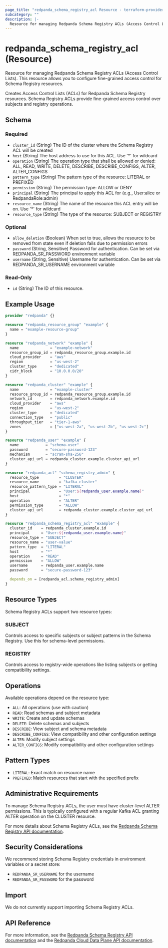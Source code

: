 ```yaml
---
page_title: "redpanda_schema_registry_acl Resource - terraform-provider-redpanda"
subcategory: ""
description: |-
  Resource for managing Redpanda Schema Registry ACLs (Access Control Lists). This resource allows you to configure fine-grained access control for Schema Registry resources.
---
```


# redpanda_schema_registry_acl (Resource)

Resource for managing Redpanda Schema Registry ACLs (Access Control Lists). This resource allows you to configure fine-grained access control for Schema Registry resources.

Creates Access Control Lists (ACLs) for Redpanda Schema Registry resources. Schema Registry ACLs provide fine-grained access control over subjects and registry operations.

<!-- schema generated by tfplugindocs -->
## Schema

### Required

- `cluster_id` (String) The ID of the cluster where the Schema Registry ACL will be created
- `host` (String) The host address to use for this ACL. Use '*' for wildcard
- `operation` (String) The operation type that shall be allowed or denied: ALL, READ, WRITE, DELETE, DESCRIBE, DESCRIBE_CONFIGS, ALTER, ALTER_CONFIGS
- `pattern_type` (String) The pattern type of the resource: LITERAL or PREFIXED
- `permission` (String) The permission type: ALLOW or DENY
- `principal` (String) The principal to apply this ACL for (e.g., User:alice or RedpandaRole:admin)
- `resource_name` (String) The name of the resource this ACL entry will be on. Use '*' for wildcard
- `resource_type` (String) The type of the resource: SUBJECT or REGISTRY

### Optional

- `allow_deletion` (Boolean) When set to true, allows the resource to be removed from state even if deletion fails due to permission errors
- `password` (String, Sensitive) Password for authentication. Can be set via REDPANDA_SR_PASSWORD environment variable
- `username` (String, Sensitive) Username for authentication. Can be set via REDPANDA_SR_USERNAME environment variable

### Read-Only

- `id` (String) The ID of this resource.

## Example Usage

```terraform
provider "redpanda" {}

resource "redpanda_resource_group" "example" {
  name = "example-resource-group"
}

resource "redpanda_network" "example" {
  name              = "example-network"
  resource_group_id = redpanda_resource_group.example.id
  cloud_provider    = "aws"
  region            = "us-west-2"
  cluster_type      = "dedicated"
  cidr_block        = "10.0.0.0/20"
}

resource "redpanda_cluster" "example" {
  name              = "example-cluster"
  resource_group_id = redpanda_resource_group.example.id
  network_id        = redpanda_network.example.id
  cloud_provider    = "aws"
  region            = "us-west-2"
  cluster_type      = "dedicated"
  connection_type   = "public"
  throughput_tier   = "tier-1-aws"
  zones             = ["us-west-2a", "us-west-2b", "us-west-2c"]
}

resource "redpanda_user" "example" {
  name            = "schema-user"
  password        = "secure-password-123"
  mechanism       = "scram-sha-256"
  cluster_api_url = redpanda_cluster.example.cluster_api_url
}

resource "redpanda_acl" "schema_registry_admin" {
  resource_type         = "CLUSTER"
  resource_name         = "kafka-cluster"
  resource_pattern_type = "LITERAL"
  principal             = "User:${redpanda_user.example.name}"
  host                  = "*"
  operation             = "ALTER"
  permission_type       = "ALLOW"
  cluster_api_url       = redpanda_cluster.example.cluster_api_url
}

resource "redpanda_schema_registry_acl" "example" {
  cluster_id    = redpanda_cluster.example.id
  principal     = "User:${redpanda_user.example.name}"
  resource_type = "SUBJECT"
  resource_name = "user-value"
  pattern_type  = "LITERAL"
  host          = "*"
  operation     = "READ"
  permission    = "ALLOW"
  username      = redpanda_user.example.name
  password      = "secure-password-123"

  depends_on = [redpanda_acl.schema_registry_admin]
}
```

## Resource Types

Schema Registry ACLs support two resource types:

### SUBJECT
Controls access to specific subjects or subject patterns in the Schema Registry. Use this for schema-level permissions.

### REGISTRY  
Controls access to registry-wide operations like listing subjects or getting compatibility settings.

## Operations

Available operations depend on the resource type:

- `ALL`: All operations (use with caution)
- `READ`: Read schemas and subject metadata
- `WRITE`: Create and update schemas
- `DELETE`: Delete schemas and subjects
- `DESCRIBE`: View subject and schema metadata
- `DESCRIBE_CONFIGS`: View compatibility and other configuration settings
- `ALTER`: Modify subject settings
- `ALTER_CONFIGS`: Modify compatibility and other configuration settings

## Pattern Types

- `LITERAL`: Exact match on resource name
- `PREFIXED`: Match resources that start with the specified prefix

## Administrative Requirements

To manage Schema Registry ACLs, the user must have cluster-level ALTER permissions. This is typically configured with a regular Kafka ACL granting ALTER operation on the CLUSTER resource.

For more details about Schema Registry ACLs, see the [Redpanda Schema Registry API documentation](https://docs.redpanda.com/current/manage/schema-reg/schema-reg-api/).

## Security Considerations

We recommend storing Schema Registry credentials in environment variables or a secret store:

- `REDPANDA_SR_USERNAME` for the username  
- `REDPANDA_SR_PASSWORD` for the password

## Import

We do not currently support importing Schema Registry ACLs.

## API Reference

For more information, see the [Redpanda Schema Registry API documentation](https://docs.redpanda.com/current/manage/schema-reg/schema-reg-api/) and the [Redpanda Cloud Data Plane API documentation](https://docs.redpanda.com/api/cloud-dataplane-api/).
